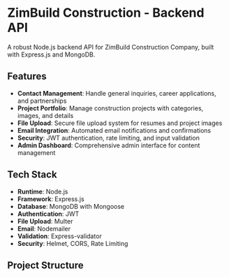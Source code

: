 # ZimBuild Construction - Backend API

A robust Node.js backend API for ZimBuild Construction Company, built with Express.js and MongoDB.

## Features

- **Contact Management**: Handle general inquiries, career applications, and partnerships
- **Project Portfolio**: Manage construction projects with categories, images, and details
- **File Upload**: Secure file upload system for resumes and project images
- **Email Integration**: Automated email notifications and confirmations
- **Security**: JWT authentication, rate limiting, and input validation
- **Admin Dashboard**: Comprehensive admin interface for content management

## Tech Stack

- **Runtime**: Node.js
- **Framework**: Express.js
- **Database**: MongoDB with Mongoose
- **Authentication**: JWT
- **File Upload**: Multer
- **Email**: Nodemailer
- **Validation**: Express-validator
- **Security**: Helmet, CORS, Rate Limiting

## Project Structure
